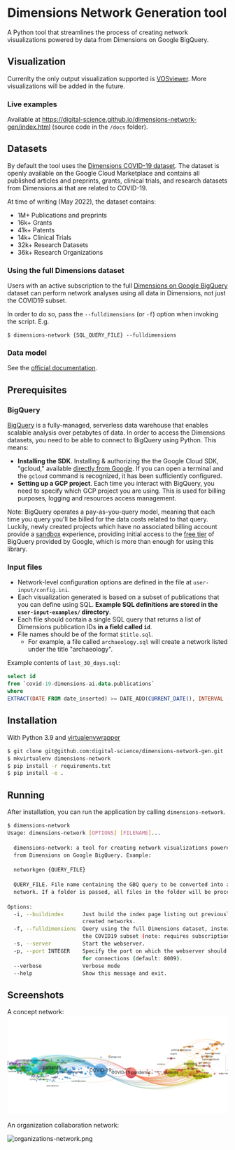 # Dimensions Network Generation tool

A Python tool that streamlines the process of creating network visualizations powered by data from Dimensions on Google BigQuery. 


## Visualization

Currenlty the only output visualization supported is [VOSviewer](https://www.vosviewer.com/). More visualizations will be added in the future.

### Live examples

Available at https://digital-science.github.io/dimensions-network-gen/index.html (source code in the `/docs` folder).

## Datasets

By default the tool uses the [Dimensions COVID-19 dataset](https://console.cloud.google.com/marketplace/product/digitalscience-public/covid-19-dataset-dimensions). The dataset is openly available on the Google Cloud Marketplace and contains all published articles and preprints, grants, clinical trials, and research datasets from Dimensions.ai that are related to COVID-19.

At time of writing (May 2022), the dataset contains:

* 1M+  Publications and preprints
* 16k+ Grants
* 41k+ Patents
* 14k+ Clinical Trials
* 32k+ Research Datasets
* 36k+ Research Organizations


### Using the full Dimensions dataset

Users with an active subscription to the full [Dimensions on Google BigQuery](https://www.dimensions.ai/products/bigquery) dataset can perform network analyses using all data in Dimensions, not just the COVID19 subset.  

In order to do so, pass the `--fulldimensions` (or `-f`) option when invoking the script. E.g.

```
$ dimensions-network {SQL_QUERY_FILE} --fulldimensions
```

### Data model

See the [official documentation](https://docs.dimensions.ai/bigquery/data-sources.html).


## Prerequisites

### BigQuery 

[BigQuery](https://cloud.google.com/bigquery/) is a fully-managed, serverless data warehouse that enables scalable analysis over petabytes of data. In order to access the Dimensions datasets, you need to be able to connect to BigQuery using Python. This means:

* **Installing the SDK**. Installing & authorizing the the Google Cloud SDK, "gcloud," available [directly from Google](https://cloud.google.com/sdk/docs/install). If you can open a terminal and the `gcloud` command is recognized, it has been sufficiently configured.
* **Setting up a GCP project**. Each time you interact with BigQuery, you need to specify which GCP project you are using. This is used for billing purposes, logging and resources access management. 

Note: BigQuery operates a pay-as-you-query model, meaning that each time you query you'll be billed for the data costs related to that query. Luckily, newly created projects which have no associated billing account provide a [sandbox](https://cloud.google.com/bigquery/docs/sandbox) experience, providing initial access to the [free tier](https://cloud.google.com/free) of BigQuery provided by Google, which is more than enough for using this library.  


### Input files

* Network-level configuration options are defined in the file at `user-input/config.ini`.
* Each visualization generated is based on a subset of publications that you can define using SQL. **Example SQL definitions are stored in the `user-input-examples/` directory**.
* Each file should contain a single SQL query that returns a list of Dimensions publication IDs **in a field called `id`**.
* File names should be of the format `$title.sql`.
  * For example, a file called `archaeology.sql` will create a network listed under the title "archaeology".

Example contents of `last_30_days.sql`:

```sql
select id
from `covid-19-dimensions-ai.data.publications`
where 
EXTRACT(DATE FROM date_inserted) >= DATE_ADD(CURRENT_DATE(), INTERVAL -30 DAY)
```


## Installation

With Python 3.9 and [virtualenvwrapper](https://virtualenvwrapper.readthedocs.io/en/latest/index.html)

```bash
$ git clone git@github.com:digital-science/dimensions-network-gen.git
$ mkvirtualenv dimensions-network
$ pip install -r requirements.txt
$ pip install -e .
```


## Running

After installation, you can run the application by calling `dimensions-network`.

```bash
$ dimensions-network
Usage: dimensions-network [OPTIONS] [FILENAME]...

  dimensions-network: a tool for creating network visualizations powered by data
  from Dimensions on Google BigQuery. Example:

  networkgen {QUERY_FILE}

  QUERY_FILE. File name containing the GBQ query to be converted into a
  network. If a folder is passed, all files in the folder will be processed.

Options:
  -i, --buildindex      Just build the index page listing out previously
                        created networks.
  -f, --fulldimensions  Query using the full Dimensions dataset, instead of
                        the COVID19 subset (note: requires subscription).
  -s, --server          Start the webserver.
  -p, --port INTEGER    Specify the port on which the webserver should listen
                        for connections (default: 8009).
  --verbose             Verbose mode
  --help                Show this message and exit.
```


## Screenshots

A concept network:
![concepts-network](/screenshots/concepts-network.png)

An organization collaboration network:

![organizations-network.png](/screenshots/organizations-network.png)

